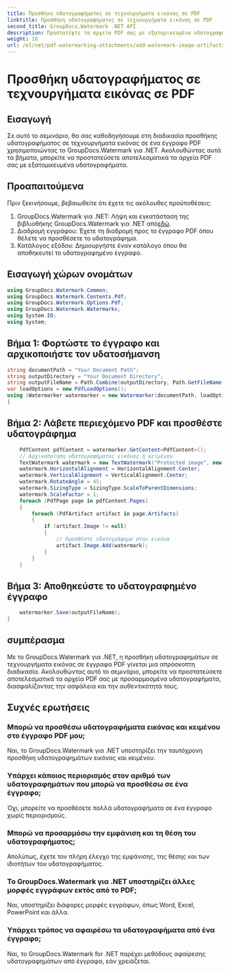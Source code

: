```yaml
---
title: Προσθήκη υδατογραφήματος σε τεχνουργήματα εικόνας σε PDF
linktitle: Προσθήκη υδατογραφήματος σε τεχνουργήματα εικόνας σε PDF
second_title: GroupDocs.Watermark .NET API
description: Προστατέψτε τα αρχεία PDF σας με εξατομικευμένα υδατογραφήματα χρησιμοποιώντας το GroupDocs.Watermark για .NET. Προσθέστε εύκολα υδατογραφήματα κειμένου ή εικόνας σε τεχνουργήματα εικόνας σε έγγραφα PDF.
weight: 18
url: /el/net/pdf-watermarking-attachments/add-watermark-image-artifacts-pdf/
---
```


# Προσθήκη υδατογραφήματος σε τεχνουργήματα εικόνας σε PDF

## Εισαγωγή
Σε αυτό το σεμινάριο, θα σας καθοδηγήσουμε στη διαδικασία προσθήκης υδατογραφήματος σε τεχνουργήματα εικόνας σε ένα έγγραφο PDF χρησιμοποιώντας το GroupDocs.Watermark για .NET. Ακολουθώντας αυτά τα βήματα, μπορείτε να προστατεύσετε αποτελεσματικά τα αρχεία PDF σας με εξατομικευμένα υδατογραφήματα.
## Προαπαιτούμενα
Πριν ξεκινήσουμε, βεβαιωθείτε ότι έχετε τις ακόλουθες προϋποθέσεις:
1.  GroupDocs.Watermark για .NET: Λήψη και εγκατάσταση της βιβλιοθήκης GroupDocs.Watermark για .NET από[εδώ](https://releases.groupdocs.com/Watermark/net/).
2. Διαδρομή εγγράφου: Έχετε τη διαδρομή προς το έγγραφο PDF όπου θέλετε να προσθέσετε το υδατογράφημα.
3. Κατάλογος εξόδου: Δημιουργήστε έναν κατάλογο όπου θα αποθηκευτεί το υδατογραφημένο έγγραφο.

## Εισαγωγή χώρων ονομάτων
```csharp
using GroupDocs.Watermark.Common;
using GroupDocs.Watermark.Contents.Pdf;
using GroupDocs.Watermark.Options.Pdf;
using GroupDocs.Watermark.Watermarks;
using System.IO;
using System;
```
## Βήμα 1: Φορτώστε το έγγραφο και αρχικοποιήστε τον υδατοσήμανση
```csharp
string documentPath = "Your Document Path";
string outputDirectory = "Your Document Directory";
string outputFileName = Path.Combine(outputDirectory, Path.GetFileName(documentPath));
var loadOptions = new PdfLoadOptions();
using (Watermarker watermarker = new Watermarker(documentPath, loadOptions))
{
```
## Βήμα 2: Λάβετε περιεχόμενο PDF και προσθέστε υδατογράφημα
```csharp
	PdfContent pdfContent = watermarker.GetContent<PdfContent>();
	// Αρχικοποίηση υδατογραφήματος εικόνας ή κειμένου
	TextWatermark watermark = new TextWatermark("Protected image", new Font("Arial", 8));
	watermark.HorizontalAlignment = HorizontalAlignment.Center;
	watermark.VerticalAlignment = VerticalAlignment.Center;
	watermark.RotateAngle = 45;
	watermark.SizingType = SizingType.ScaleToParentDimensions;
	watermark.ScaleFactor = 1;
	foreach (PdfPage page in pdfContent.Pages)
	{
		foreach (PdfArtifact artifact in page.Artifacts)
		{
			if (artifact.Image != null)
			{
				// Προσθέστε υδατογράφημα στην εικόνα
				artifact.Image.Add(watermark);
			}
		}
	}
```
## Βήμα 3: Αποθηκεύστε το υδατογραφημένο έγγραφο
```csharp
	watermarker.Save(outputFileName);
}
```

## συμπέρασμα
Με το GroupDocs.Watermark για .NET, η προσθήκη υδατογραφημάτων σε τεχνουργήματα εικόνας σε έγγραφα PDF γίνεται μια απρόσκοπτη διαδικασία. Ακολουθώντας αυτό το σεμινάριο, μπορείτε να προστατεύσετε αποτελεσματικά τα αρχεία PDF σας με προσαρμοσμένα υδατογραφήματα, διασφαλίζοντας την ασφάλεια και την αυθεντικότητά τους.
## Συχνές ερωτήσεις
### Μπορώ να προσθέσω υδατογραφήματα εικόνας και κειμένου στο έγγραφο PDF μου;
Ναι, το GroupDocs.Watermark για .NET υποστηρίζει την ταυτόχρονη προσθήκη υδατογραφημάτων εικόνας και κειμένου.
### Υπάρχει κάποιος περιορισμός στον αριθμό των υδατογραφημάτων που μπορώ να προσθέσω σε ένα έγγραφο;
Όχι, μπορείτε να προσθέσετε πολλά υδατογραφήματα σε ένα έγγραφο χωρίς περιορισμούς.
### Μπορώ να προσαρμόσω την εμφάνιση και τη θέση του υδατογραφήματος;
Απολύτως, έχετε τον πλήρη έλεγχο της εμφάνισης, της θέσης και των ιδιοτήτων του υδατογραφήματος.
### Το GroupDocs.Watermark για .NET υποστηρίζει άλλες μορφές εγγράφων εκτός από το PDF;
Ναι, υποστηρίζει διάφορες μορφές εγγράφων, όπως Word, Excel, PowerPoint και άλλα.
### Υπάρχει τρόπος να αφαιρέσω τα υδατογραφήματα από ένα έγγραφο;
Ναι, το GroupDocs.Watermark for .NET παρέχει μεθόδους αφαίρεσης υδατογραφημάτων από έγγραφα, εάν χρειάζεται.